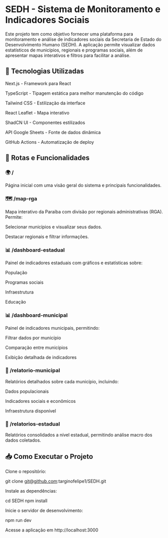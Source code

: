 # SEDH - Sistema de Monitoramento e Indicadores Sociais

Este projeto tem como objetivo fornecer uma plataforma para monitoramento e análise de indicadores sociais da Secretaria de Estado do Desenvolvimento Humano (SEDH). A aplicação permite visualizar dados estatísticos de municípios, regionais e programas sociais, além de apresentar mapas interativos e filtros para facilitar a análise.


## 📌 Tecnologias Utilizadas

Next.js - Framework para React

TypeScript - Tipagem estática para melhor manutenção do código

Tailwind CSS - Estilização da interface

React Leaflet - Mapa interativo

ShadCN UI - Componentes estilizados

API Google Sheets - Fonte de dados dinâmica

GitHub Actions - Automatização de deploy

## 🔗 Rotas e Funcionalidades

### 🌍 /

Página inicial com uma visão geral do sistema e principais funcionalidades.

### 🗺️ /map-rga

Mapa interativo da Paraíba com divisão por regionais administrativas (RGA). Permite:

Selecionar municípios e visualizar seus dados.

Destacar regionais e filtrar informações.

### 📊 /dashboard-estadual

Painel de indicadores estaduais com gráficos e estatísticas sobre:

População

Programas sociais

Infraestrutura

Educação

### 📊 /dashboard-municipal

Painel de indicadores municipais, permitindo:

Filtrar dados por município

Comparação entre municípios

Exibição detalhada de indicadores

### 📑 /relatorio-municipal

Relatórios detalhados sobre cada município, incluindo:

Dados populacionais

Indicadores sociais e econômicos

Infraestrutura disponível

### 📑 /relatorios-estadual

Relatórios consolidados a nível estadual, permitindo análise macro dos dados coletados.

## 📥 Como Executar o Projeto

Clone o repositório:

git clone git@github.com:targinofelipe1/SEDH.git

Instale as dependências:

cd SEDH
npm install

Inicie o servidor de desenvolvimento:

npm run dev

Acesse a aplicação em http://localhost:3000
